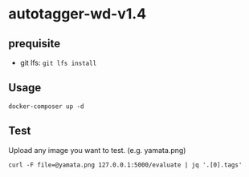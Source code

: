 # autotagger-wd-v1.4

## prequisite
- git lfs: `git lfs install`

## Usage
```
docker-composer up -d
```

## Test
Upload any image you want to test. (e.g. yamata.png)
```
curl -F file=@yamata.png 127.0.0.1:5000/evaluate | jq '.[0].tags'
```
